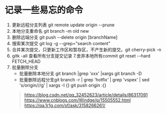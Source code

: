 # 记录一些易忘的命令

1. 更新远程分支列表 git remote update origin --prune
2. 本地分支重命名 git branch -m old new
3. 删除远端分支 git push --delete origin [branchName]
4. 搜索某次提交 git log -g --grep="search content"
5. 合并某次提交，只更新工作区和暂存区，不产生新的提交。git cherry-pick -n
6. gitk -all 查看所有分支提交记录 
7.舍弃本地所有commit  git reset --hard FETCH_HEAD
8. 批量删除分支
    - 批量删除本地分支  git branch |grep 'xxx' |xargs git branch -D
    - 批量删除远程分支git branch -r | grep 'hotfix' | grep 'vspex' | sed 's/origin\///g' | xargs -I {} git push origin :{}
    > https://blog.csdn.net/qq_32452623/article/details/86317091   
    > https://www.cnblogs.com/Windge/p/15505552.html  
    > https://qa.1r1g.com/sf/ask/3158266261/
